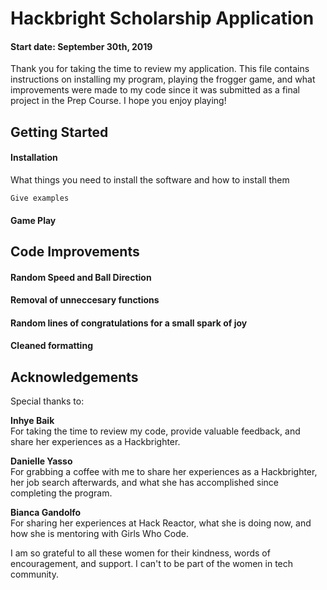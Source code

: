 # Hackbright Scholarship Application 
#### Start date: September 30th, 2019

Thank you for taking the time to review my application. This file contains instructions on installing my program, playing the frogger game, and what improvements were made to my code since it was submitted as a final project in the Prep Course. I hope you enjoy playing! 

## Getting Started 

#### Installation

What things you need to install the software and how to install them

```
Give examples
```

#### Game Play



## Code Improvements

#### Random Speed and Ball Direction
#### Removal of unneccesary functions
#### Random lines of congratulations for a small spark of joy
#### Cleaned formatting


## Acknowledgements 
Special thanks to:  

**Inhye Baik**    
For taking the time to review my code, provide valuable feedback, and share her experiences as a Hackbrighter.  

**Danielle Yasso**   
For grabbing a coffee with me to share her experiences as a Hackbrighter, her job search afterwards, and what she has accomplished since completing the program. 

**Bianca Gandolfo**  
For sharing her experiences at Hack Reactor, what she is doing now, and how she is mentoring with Girls Who Code. 

I am so grateful to all these women for their kindness, words of encouragement, and support. I can't to be part of the women in tech community. 
